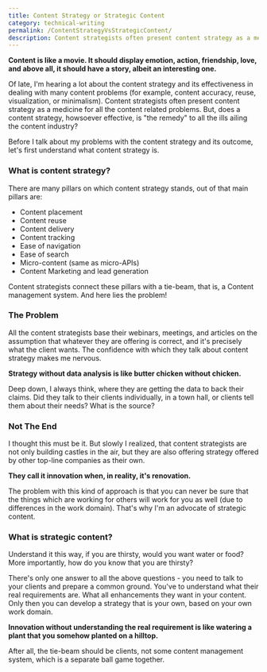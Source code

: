 ```yaml
---
title: Content Strategy or Strategic Content
category: technical-writing
permalink: /ContentStrategyVsStrategicContent/
description: Content strategists often present content strategy as a medicine for all the content related problems. But, does a content strategy, howsoever effective, is "the remedy" to all the ills ailing the content industry?
---
```


**Content is like a movie. It should display emotion, action, friendship, love, and above all, it should have a story, albeit an interesting one.**

Of late, I'm hearing a lot about the content strategy and its effectiveness in dealing with many content problems (for example, content accuracy, reuse, visualization, or minimalism). Content strategists often present content strategy as a medicine for all the content related problems. But, does a content strategy, howsoever effective, is "the remedy" to all the ills ailing the content industry?

Before I talk about my problems with the content strategy and its outcome, let's first understand what content strategy is.  

### What is content strategy?

There are many pillars on which content strategy stands, out of that main pillars are:

 - Content placement
 - Content reuse
 - Content delivery
 - Content tracking
 - Ease of navigation
 - Ease of search
 - Micro-content (same as micro-APIs)
 - Content Marketing and lead generation

Content strategists connect these pillars with a tie-beam, that is, a Content management system.
And here lies the problem!

### The Problem

All the content strategists base their webinars, meetings, and articles on the assumption that whatever they are offering is correct, and it's precisely what the client wants. The confidence with which they talk about content strategy makes me nervous.

**Strategy without data analysis is like butter chicken without chicken.**

Deep down, I always think, where they are getting the data to back their claims. Did they talk to their clients individually, in a town hall, or clients tell them about their needs? What is the source?

### Not The End

I thought this must be it. But slowly I realized, that content strategists are not only building castles in the air, but they are also offering strategy offered by other top-line companies as their own.

**They call it innovation when, in reality, it's renovation.**

The problem with this kind of approach is that you can never be sure that the things which are working for others will work for you as well (due to differences in the work domain). That's why I'm an advocate of strategic content.

### What is strategic content?

Understand it this way, if you are thirsty, would you want water or food? More importantly, how do you know that you are thirsty?

There's only one answer to all the above questions - you need to talk to your clients and prepare a common ground. You've to understand what their real requirements are. What all enhancements they want in your content. Only then you can develop a strategy that is your own, based on your own work domain.

**Innovation without understanding the real requirement is like watering a plant that you somehow planted on a hilltop.**

After all, the tie-beam should be clients, not some content management system, which is a separate ball game together.